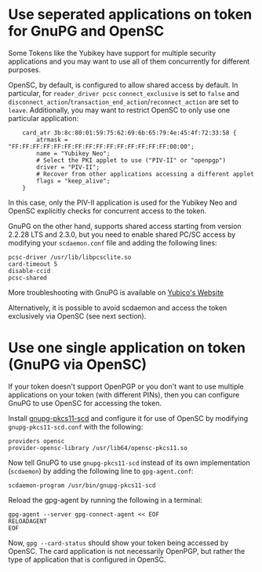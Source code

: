 # Use seperated applications on token for GnuPG and OpenSC
 
Some Tokens like the Yubikey have support for multiple security applications and you may want to use all of them concurrently for different purposes.

OpenSC, by default, is configured to allow shared access by default. In particular, for `reader_driver pcsc` `connect_exclusive` is set to `false` and `disconnect_action`/`transaction_end_action`/`reconnect_action` are set to `leave`. Additionally, you may want to restrict OpenSC to only use one particular application:
```
	card_atr 3b:8c:80:01:59:75:62:69:6b:65:79:4e:45:4f:72:33:58 {
		atrmask = "FF:FF:FF:FF:FF:FF:FF:FF:FF:FF:FF:FF:FF:FF:FF:00:00";
		name = "Yubikey Neo";
		# Select the PKI applet to use ("PIV-II" or "openpgp")
		driver = "PIV-II";
		# Recover from other applications accessing a different applet
		flags = "keep_alive";
	}
```
In this case, only the PIV-II application is used for the Yubikey Neo and OpenSC explicitly checks for concurrent access to the token.

GnuPG on the other hand, supports shared access starting from version 2.2.28 LTS and 2.3.0, but you need to enable shared PC/SC access by modifying your `scdaemon.conf` file and adding the following lines:
```
pcsc-driver /usr/lib/libpcsclite.so
card-timeout 5
disable-ccid
pcsc-shared
```

More troubleshooting with GnuPG is available on [Yubico's Website](https://support.yubico.com/hc/en-us/articles/360013714479-Troubleshooting-Issues-with-GPG)

Alternatively, it is possible to avoid scdaemon and access the token exclusively via OpenSC (see next section).

# Use one single application on token (GnuPG via OpenSC)

If your token doesn't support OpenPGP or you don't want to use multiple applications on your token (with different PINs), then you can configure GnuPG to use OpenSC for accessing the token.

Install [gnupg-pkcs11-scd](https://github.com/alonbl/gnupg-pkcs11-scd) and configure it for use of OpenSC by modifying `gnupg-pkcs11-scd.conf` with the following:
```
providers opensc
provider-opensc-library /usr/lib64/opensc-pkcs11.so
```

Now tell GnuPG to use `gnupg-pkcs11-scd` instead of its own implementation (`scdaemon`) by adding the following line to `gpg-agent.conf`:
```
scdaemon-program /usr/bin/gnupg-pkcs11-scd
```
Reload the gpg-agent by running the following in a terminal:
```
gpg-agent --server gpg-connect-agent << EOF
RELOADAGENT
EOF
```

Now, `gpg --card-status` should show your token being accessed by OpenSC. The card application is not necessarily OpenPGP, but rather the type of application that is configured in OpenSC.